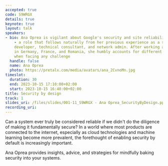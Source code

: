 ```yaml
---
accepted: true
code: S9WRGX
details: true
keynote: true
layout: talk
speakers:
- bio: Ana Oprea is vigilant about Google's security and site reliability engineering
    - a role that follows naturally from her previous experience as a savvy software
    developer, technical consultant, and network admin. After working and studying
    in Germany, France, and Romania, she humbly accounts for different cultural approaches
    when facing any challenge
  handle: false
  name: Ana Oprea
  photo: https://pretalx.com/media/avatars/ana_2CvnoMn.jpg
timeslot:
  duration: 30
  end: 2023-10-15 17:10:00+02:00
  start: 2023-10-15 16:40:00+02:00
title: Security by design
track: 1
slides_uri: /files/slides/001-11_S9WRGX - Ana Oprea_SecurityByDesign.pptx
recording_uri: 
---
```


Can a system ever truly be considered reliable if we didn't do the diligence of making it fundamentally secure? 
In a world where most products are connected to the internet, especially as cloud technologies and machine learning become more prevalent, the forethought of enabling security by default is increasingly important.

Ana Oprea provides insights, advice, and strategies for mindfully baking security into your systems.